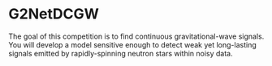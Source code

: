 # G2NetDCGW
The goal of this competition is to find continuous gravitational-wave signals. You will develop a model sensitive enough to detect weak yet long-lasting signals emitted by rapidly-spinning neutron stars within noisy data.
